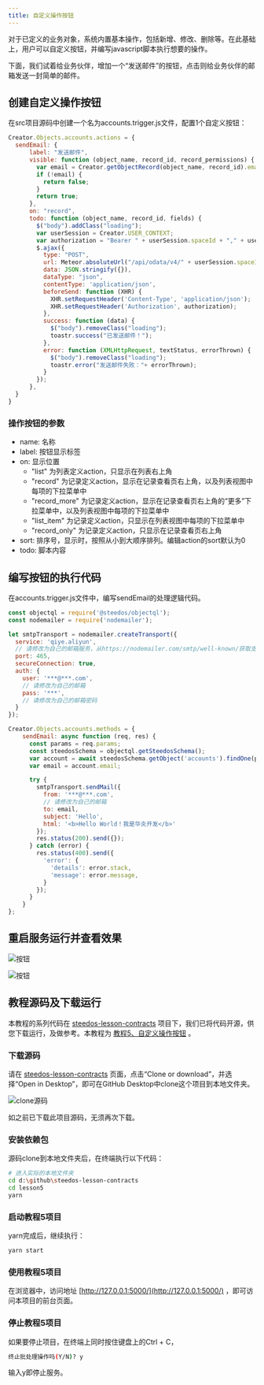 ```yaml
---
title: 自定义操作按钮
---
```


对于已定义的业务对象，系统内置基本操作，包括新增、修改、删除等。在此基础上，用户可以自定义按钮，并编写javascript脚本执行想要的操作。

下面，我们试着给业务伙伴，增加一个“发送邮件”的按钮，点击则给业务伙伴的邮箱发送一封简单的邮件。

## 创建自定义操作按钮

在src项目源码中创建一个名为accounts.trigger.js文件，配置1个自定义按钮：

```javascript
Creator.Objects.accounts.actions = {
  sendEmail: {
      label: "发送邮件",
      visible: function (object_name, record_id, record_permissions) {
        var email = Creator.getObjectRecord(object_name, record_id).email;
        if (!email) {
          return false;
        } 
        return true;
      },
      on: "record",
      todo: function (object_name, record_id, fields) {
        $("body").addClass("loading");
        var userSession = Creator.USER_CONTEXT;
        var authorization = "Bearer " + userSession.spaceId + "," + userSession.user.authToken;
        $.ajax({
          type: "POST",
          url: Meteor.absoluteUrl("/api/odata/v4/" + userSession.spaceId + "/accounts/" + record_id + "/sendEmail"),
          data: JSON.stringify({}),
          dataType: "json",
          contentType: 'application/json',
          beforeSend: function (XHR) {
            XHR.setRequestHeader('Content-Type', 'application/json');
            XHR.setRequestHeader('Authorization', authorization);
          },
          success: function (data) {
            $("body").removeClass("loading");
            toastr.success("已发送邮件！");
          },
          error: function (XMLHttpRequest, textStatus, errorThrown) {
            $("body").removeClass("loading");
            toastr.error("发送邮件失败："+ errorThrown);
          }
        });
      },
  }
}
```

### 操作按钮的参数

- name: 名称
- label: 按钮显示标签
- on: 显示位置 
  - "list" 为列表定义action，只显示在列表右上角
  - "record" 为记录定义action，显示在记录查看页右上角，以及列表视图中每项的下拉菜单中
  - "record_more" 为记录定义action，显示在记录查看页右上角的“更多”下拉菜单中，以及列表视图中每项的下拉菜单中
  - "list_item" 为记录定义action，只显示在列表视图中每项的下拉菜单中
  - "record_only" 为记录定义action，只显示在记录查看页右上角
- sort: 排序号，显示时，按照从小到大顺序排列。编辑action的sort默认为0
- todo: 脚本内容

## 编写按钮的执行代码

在accounts.trigger.js文件中，编写sendEmail的处理逻辑代码。
  
```javascript
const objectql = require('@steedos/objectql');
const nodemailer = require('nodemailer');

let smtpTransport = nodemailer.createTransport({
  service: 'qiye.aliyun',
  // 请修改为自己的邮箱服务，从https://nodemailer.com/smtp/well-known/获取支持的服务
  port: 465, 
  secureConnection: true, 
  auth: {
    user: '***@***.com',
    // 请修改为自己的邮箱
    pass: '***',
    // 请修改为自己的邮箱密码
  }
});

Creator.Objects.accounts.methods = {
    sendEmail: async function (req, res) {
      const params = req.params;
      const steedosSchema = objectql.getSteedosSchema();
      var account = await steedosSchema.getObject('accounts').findOne(params._id);
      var email = account.email;

      try {
        smtpTransport.sendMail({
          from: '***@***.com', 
          // 请修改为自己的邮箱
          to: email, 
          subject: 'Hello',
          html: '<b>Hello World！我是华炎开发</b>'
        });
        res.status(200).send({});
      } catch (error) {
        res.status(400).send({
          'error': {
            'details': error.stack,
            'message': error.message,
          }
        });
      }
    }
};
```

## 重启服务运行并查看效果

![按钮](/assets/button1.png)

![按钮](/assets/button2.png)

## 教程源码及下载运行

本教程的系列代码在 [steedos-lesson-contracts](https://github.com/steedos/steedos-lesson-contracts) 项目下，我们已将代码开源，供您下载运行，及做参考。本教程为 [教程5、自定义操作按钮](https://github.com/steedos/steedos-lesson-contracts/tree/master/lesson5) 。

### 下载源码

请在 [steedos-lesson-contracts](https://github.com/steedos/steedos-lesson-contracts) 页面，点击“Clone or download”，并选择“Open in Desktop”，即可在GitHub Desktop中clone这个项目到本地文件夹。

![clone源码](/assets/clone.png)

如之前已下载此项目源码，无须再次下载。

### 安装依赖包
源码clone到本地文件夹后，在终端执行以下代码：
```bash
# 进入实际的本地文件夹
cd d:\github\steedos-lesson-contracts
cd lesson5
yarn
```

### 启动教程5项目
yarn完成后，继续执行：
```bash
yarn start
```

### 使用教程5项目

在浏览器中，访问地址 [http://127.0.0.1:5000/](http://127.0.0.1:5000/) ，即可访问本项目的前台页面。

### 停止教程5项目
如果要停止项目，在终端上同时按住键盘上的Ctrl + C，
```bash
终止批处理操作吗(Y/N)? y
```
输入y即停止服务。
